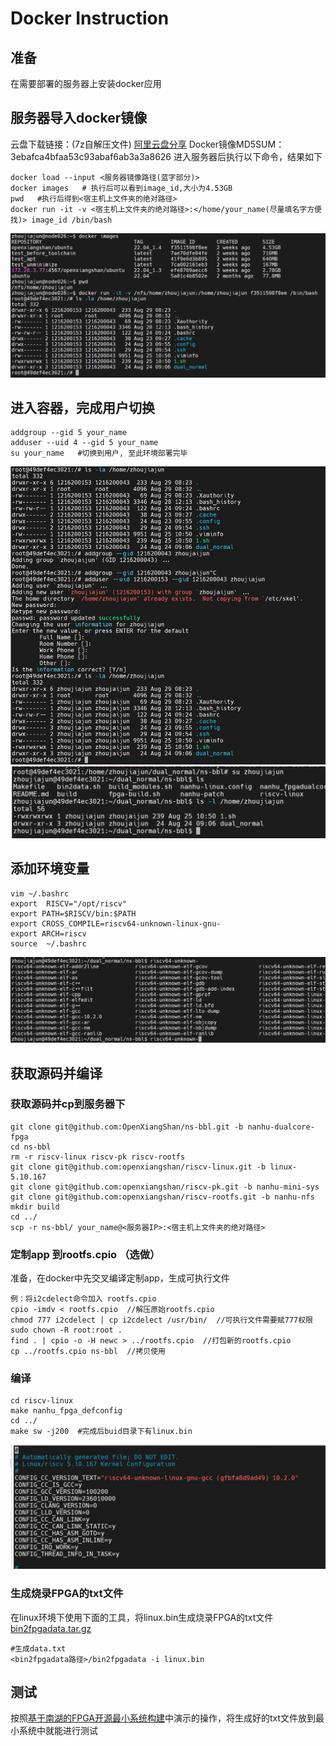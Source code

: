 # Docker Instruction
## 准备
在需要部署的服务器上安装docker应用
## 服务器导入docker镜像
云盘下载链接：(7z自解压文件)
[阿里云盘分享](https://www.aliyundrive.com/s/1abKfjYKWJ6)
Docker镜像MD5SUM：3ebafca4bfaa53c93abaf6ab3a3a8626
进入服务器后执行以下命令，结果如下
```
docker load --input <服务器镜像路径(蓝字部分)>
docker images   # 执行后可以看到image_id,大小为4.53GB
pwd	  #执行后得到<宿主机上文件夹的绝对路径>
docker run -it -v <宿主机上文件夹的绝对路径>:</home/your_name(尽量填名字方便找)> image_id /bin/bash
```
![load_docker_image.jpeg](../figs/docker_images/load_docker_image.jpeg)
## 进入容器，完成用户切换
```
addgroup --gid 5 your_name
adduser --uid 4 --gid 5 your_name
su your_name   #切换到用户, 至此环境部署完毕
```
![user_switch_1.jpeg](../figs/docker_images/user_switch_1.jpeg)
![user_switch_2.jpeg](../figs/docker_images/user_switch_2.jpeg)
## 添加环境变量
```
vim ~/.bashrc
export  RISCV="/opt/riscv"
export PATH=$RISCV/bin:$PATH
export CROSS_COMPILE=riscv64-unknown-linux-gnu-
export ARCH=riscv
source  ~/.bashrc
```
![set_env.jpeg](../figs/docker_images/set_env.jpeg)
## 获取源码并编译
### 获取源码并cp到服务器下
```
git clone git@github.com:OpenXiangShan/ns-bbl.git -b nanhu-dualcore-fpga
cd ns-bbl
rm -r riscv-linux riscv-pk riscv-rootfs
git clone git@github.com:openxiangshan/riscv-linux.git -b linux-5.10.167
git clone git@github.com:openxiangshan/riscv-pk.git -b nanhu-mini-sys
git clone git@github.com:openxiangshan/riscv-rootfs.git -b nanhu-nfs
mkdir build
cd ../
scp -r ns-bbl/ your_name@<服务器IP>:<宿主机上文件夹的绝对路径>
```
### 定制app 到rootfs.cpio （选做）
准备，在docker中先交叉编译定制app，生成可执行文件
```
例：将i2cdelect命令加入 rootfs.cpio
cpio -imdv < rootfs.cpio  //解压原始rootfs.cpio
chmod 777 i2cdelect | cp i2cdelect /usr/bin/  //可执行文件需要赋777权限
sudo chown -R root:root .
find . | cpio -o -H newc > ../rootfs.cpio  //打包新的rootfs.cpio
cp ../rootfs.cpio ns-bbl  //拷贝使用
```
### 编译
```
cd riscv-linux
make nanhu_fpga_defconfig
cd ../
make sw -j200  #完成后buid目录下有linux.bin
```
![compile.jpeg](../figs/docker_images/compile.jpeg)
### 生成烧录FPGA的txt文件
在linux环境下使用下面的工具，将linux.bin生成烧录FPGA的txt文件
[bin2fpgadata.tar.gz](https://raw.githubusercontent.com/OpenXiangShan/XiangShan-doc/main/docs/integration/resources/bin2fpgadata.tar.gz)
```
#生成data.txt
<bin2fpgadata路径>/bin2fpgadata -i linux.bin
```
## 测试
按照[基于南湖的FPGA开源最小系统构建](https://bosc.yuque.com/staff-xmw8rg/uzgwxz/gdedotu916gyc2h0?view=doc_embed&inner=D0sGN)中演示的操作，将生成好的txt文件放到最小系统中就能进行测试

